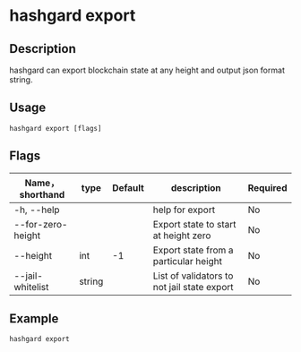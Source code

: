 # hashgard export

## Description

hashgard can export blockchain state at any height and output json format string.

## Usage

```shell
hashgard export [flags]
```

## Flags

| Name，shorthand      | type  | Default| description                                 | Required  |
| ----------------- | ------ | ------ | ------------------------------------------- | -------- |
| -h, --help        |        |        | help for export                          | No   |
| --for-zero-height |        |        | Export state to start at height zero   | No   |
| --height          | int    | -1     | Export state from a particular height   | No  |
| --jail-whitelist  | string |        | List of validators to not jail state export| No  |

## Example

`hashgard export`
